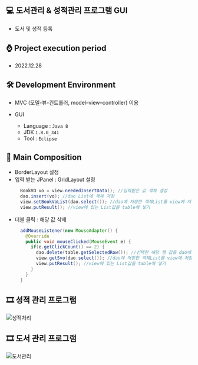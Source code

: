 ## 💻 도서관리 & 성적관리 프로그램 GUI
- 도서 및 성적 등록 

## ⌚ Project execution period
  - 2022.12.28

## 🛠 Development Environment
- MVC (모델-뷰-컨트롤러, model–view–controller) 이용
- GUI
  
  - Language : `Java 8` 
  - JDK `1.8.0_341`
  - Tool : `Eclipse`

## 📃 Main Composition
- BorderLayout 설정
- 입력 받는 JPanel : GridLayout 설정
  ```java
    BookVO vo = view.neededInsertData(); //입력받은 값 객체 생성
    dao.insert(vo); //dao List에 객체 저장
    view.setBookVoList(dao.select()); //dao에 저장한 객체List를 view에 저장
    view.putResult(); //view에 있는 List값을 table에 넣기
  ```
- 더블 클릭 : 해당 값 삭제
  ```java
    addMouseListener(new MouseAdapter() {
      @Override
      public void mouseClicked(MouseEvent e) {
        if(e.getClickCount() == 2) {
          dao.delete(table.getSelectedRow()); //선택한 해당 행 값을 dao에서 객체 삭제
          view.getSvo(dao.select()); //dao에 저장한 객체List를 view에 저장
          view.putResult(); //view에 있는 List값을 table에 넣기
        }
      }
    }
  ```
  
## 🎞 성적 관리 프로그램
![성적처리](https://user-images.githubusercontent.com/121646949/226095523-9835c336-f292-4390-a941-f1ba0e247d83.gif)


## 🎞 도서 관리 프로그램
![도서관리](https://user-images.githubusercontent.com/121646949/226095719-77570409-453d-4c14-96a2-e3c1a745cea0.gif)


